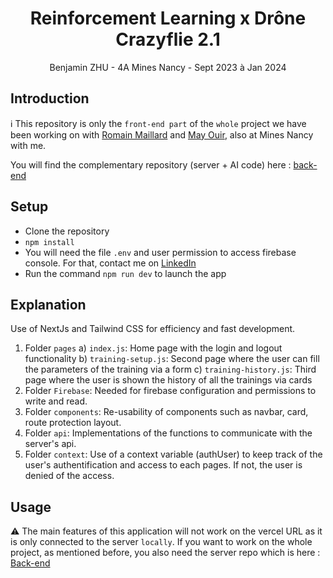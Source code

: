 <!-- Title -->
<h1 align="center">Reinforcement Learning x Drône Crazyflie 2.1</h1>
<div align="center" >Benjamin ZHU - 4A Mines Nancy - Sept 2023 à Jan 2024</div>

<!-- Introduction -->
<h2>Introduction</h2>
<p align="justify">

</p>

ℹ️ This repository is only the `front-end part` of the `whole` project we have been working on with [Romain Maillard](https://www.linkedin.com/in/romain-maillard6/) and [May Ouir](https://www.linkedin.com/in/may-ouir-499b83184/), also at Mines Nancy with me.

You will find the complementary repository (server + AI code) here : [back-end](https://github.com/romainm13/crazyflie_backend?tab=readme-ov-file)

<!-- Setup -->
<h2>Setup</h2>

- Clone the repository
- `npm install`
- You will need the file `.env` and user permission to access firebase console. For that, contact me on [LinkedIn](https://www.linkedin.com/in/zhu-benjamin/)
- Run the command `npm run dev` to launch the app

<!-- Choix dataset -->
<h2>Explanation</h2>

Use of NextJs and Tailwind CSS for efficiency and fast development.

1. Folder `pages`
   a) `index.js`: Home page with the login and logout functionality
   b) `training-setup.js`: Second page where the user can fill the parameters of the training via a form
   c) `training-history.js`: Third page where the user is shown the history of all the trainings via cards
   <br/>
2. Folder `Firebase`: Needed for firebase configuration and permissions to write and read.
   <br/>
3. Folder `components`: Re-usability of components such as navbar, card, route protection layout.
   <br/>
4. Folder `api`: Implementations of the functions to communicate with the server's api.
   <br/>
5. Folder `context`: Use of a context variable (authUser) to keep track of the user's authentification and access to each pages. If not, the user is denied of the access.
   <br/>

<h2>Usage</h2>

⚠️ The main features of this application will not work on the vercel URL as it is only connected to the server `locally`. If you want to work on the whole project, as mentioned before, you also need the server repo which is here : [Back-end](https://github.com/romainm13/crazyflie_backend?tab=readme-ov-file)
